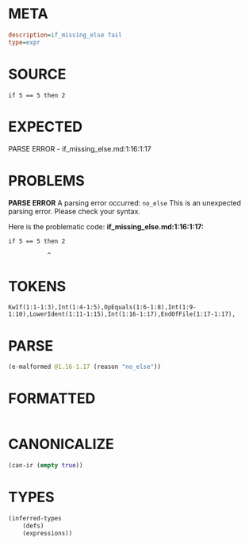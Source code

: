 # META
~~~ini
description=if_missing_else fail
type=expr
~~~
# SOURCE
~~~roc
if 5 == 5 then 2
~~~
# EXPECTED
PARSE ERROR - if_missing_else.md:1:16:1:17
# PROBLEMS
**PARSE ERROR**
A parsing error occurred: `no_else`
This is an unexpected parsing error. Please check your syntax.

Here is the problematic code:
**if_missing_else.md:1:16:1:17:**
```roc
if 5 == 5 then 2
```
               ^


# TOKENS
~~~zig
KwIf(1:1-1:3),Int(1:4-1:5),OpEquals(1:6-1:8),Int(1:9-1:10),LowerIdent(1:11-1:15),Int(1:16-1:17),EndOfFile(1:17-1:17),
~~~
# PARSE
~~~clojure
(e-malformed @1.16-1.17 (reason "no_else"))
~~~
# FORMATTED
~~~roc

~~~
# CANONICALIZE
~~~clojure
(can-ir (empty true))
~~~
# TYPES
~~~clojure
(inferred-types
	(defs)
	(expressions))
~~~

